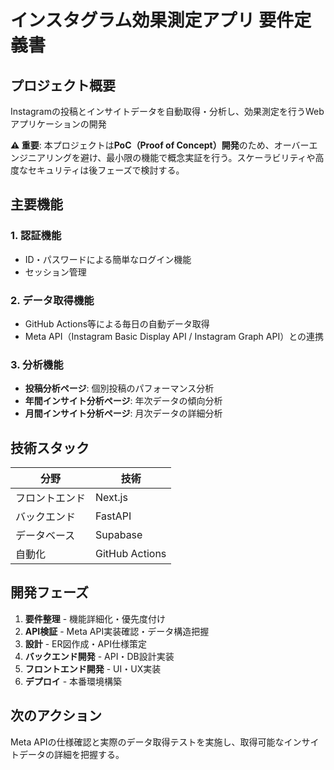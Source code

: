 # インスタグラム効果測定アプリ 要件定義書

## プロジェクト概要
Instagramの投稿とインサイトデータを自動取得・分析し、効果測定を行うWebアプリケーションの開発

**⚠️ 重要**: 本プロジェクトは**PoC（Proof of Concept）開発**のため、オーバーエンジニアリングを避け、最小限の機能で概念実証を行う。スケーラビリティや高度なセキュリティは後フェーズで検討する。

## 主要機能

### 1. 認証機能
- ID・パスワードによる簡単なログイン機能
- セッション管理

### 2. データ取得機能
- GitHub Actions等による毎日の自動データ取得
- Meta API（Instagram Basic Display API / Instagram Graph API）との連携

### 3. 分析機能
- **投稿分析ページ**: 個別投稿のパフォーマンス分析
- **年間インサイト分析ページ**: 年次データの傾向分析
- **月間インサイト分析ページ**: 月次データの詳細分析

## 技術スタック

| 分野 | 技術 |
|------|------|
| フロントエンド | Next.js |
| バックエンド | FastAPI |
| データベース | Supabase |
| 自動化 | GitHub Actions |

## 開発フェーズ

1. **要件整理** - 機能詳細化・優先度付け
2. **API検証** - Meta API実装確認・データ構造把握
3. **設計** - ER図作成・API仕様策定
4. **バックエンド開発** - API・DB設計実装
5. **フロントエンド開発** - UI・UX実装
6. **デプロイ** - 本番環境構築

## 次のアクション
Meta APIの仕様確認と実際のデータ取得テストを実施し、取得可能なインサイトデータの詳細を把握する。